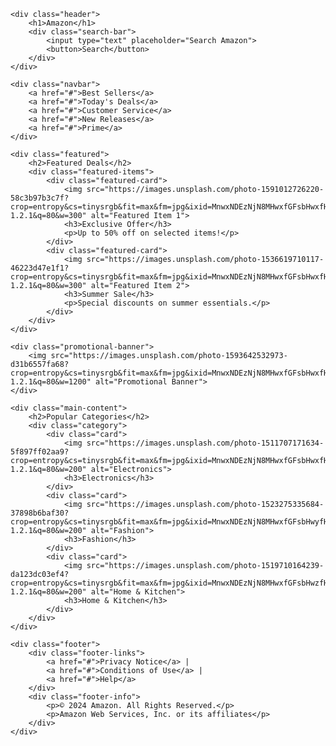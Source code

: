 <!DOCTYPE html>
<html lang="en">
<head>
    <meta charset="UTF-8">
    <meta name="viewport" content="width=device-width, initial-scale=1.0">
    <title>Amazon Simple Page</title>
    <link rel="stylesheet" href="style.css">
</head>
<body>

    <div class="header">
        <h1>Amazon</h1>
        <div class="search-bar">
            <input type="text" placeholder="Search Amazon">
            <button>Search</button>
        </div>
    </div>

    <div class="navbar">
        <a href="#">Best Sellers</a>
        <a href="#">Today's Deals</a>
        <a href="#">Customer Service</a>
        <a href="#">New Releases</a>
        <a href="#">Prime</a>
    </div>

    <div class="featured">
        <h2>Featured Deals</h2>
        <div class="featured-items">
            <div class="featured-card">
                <img src="https://images.unsplash.com/photo-1591012726220-58c3b97b3c7f?crop=entropy&cs=tinysrgb&fit=max&fm=jpg&ixid=MnwxNDEzNjN8MHwxfGFsbHwxfHx8fHx8fHwxNjA4MzgyOTMw&ixlib=rb-1.2.1&q=80&w=300" alt="Featured Item 1">
                <h3>Exclusive Offer</h3>
                <p>Up to 50% off on selected items!</p>
            </div>
            <div class="featured-card">
                <img src="https://images.unsplash.com/photo-1536619710117-46223d47e1f1?crop=entropy&cs=tinysrgb&fit=max&fm=jpg&ixid=MnwxNDEzNjN8MHwxfGFsbHwxfHx8fHx8fHwxNjA4MzgyOTMw&ixlib=rb-1.2.1&q=80&w=300" alt="Featured Item 2">
                <h3>Summer Sale</h3>
                <p>Special discounts on summer essentials.</p>
            </div>
        </div>
    </div>

    <div class="promotional-banner">
        <img src="https://images.unsplash.com/photo-1593642532973-d31b6557fa68?crop=entropy&cs=tinysrgb&fit=max&fm=jpg&ixid=MnwxNDEzNjN8MHwxfGFsbHwxfHx8fHx8fHwxNjA4MzgyOTMw&ixlib=rb-1.2.1&q=80&w=1200" alt="Promotional Banner">
    </div>

    <div class="main-content">
        <h2>Popular Categories</h2>
        <div class="category">
            <div class="card">
                <img src="https://images.unsplash.com/photo-1511707171634-5f897ff02aa9?crop=entropy&cs=tinysrgb&fit=max&fm=jpg&ixid=MnwxNDEzNjN8MHwxfGFsbHwxfHx8fHx8fHwxNjA4MzgyOTMw&ixlib=rb-1.2.1&q=80&w=200" alt="Electronics">
                <h3>Electronics</h3>
            </div>
            <div class="card">
                <img src="https://images.unsplash.com/photo-1523275335684-37898b6baf30?crop=entropy&cs=tinysrgb&fit=max&fm=jpg&ixid=MnwxNDEzNjN8MHwxfGFsbHwyfHx8fHx8fHwxNjA4MzgyOTMw&ixlib=rb-1.2.1&q=80&w=200" alt="Fashion">
                <h3>Fashion</h3>
            </div>
            <div class="card">
                <img src="https://images.unsplash.com/photo-1519710164239-da123dc03ef4?crop=entropy&cs=tinysrgb&fit=max&fm=jpg&ixid=MnwxNDEzNjN8MHwxfGFsbHwzfHx8fHx8fHwxNjA4MzgyOTMw&ixlib=rb-1.2.1&q=80&w=200" alt="Home & Kitchen">
                <h3>Home & Kitchen</h3>
            </div>
        </div>
    </div>

    <div class="footer">
        <div class="footer-links">
            <a href="#">Privacy Notice</a> | 
            <a href="#">Conditions of Use</a> | 
            <a href="#">Help</a>
        </div>
        <div class="footer-info">
            <p>© 2024 Amazon. All Rights Reserved.</p>
            <p>Amazon Web Services, Inc. or its affiliates</p>
        </div>
    </div>

</body>
</html>

